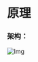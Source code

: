 # 原理


### 架构：
![Img](https://raw.staticdn.net/Navyum/imgbed/pic/IMG/1ee76fe0b74975c9777ee5ca9b6c462e.png)